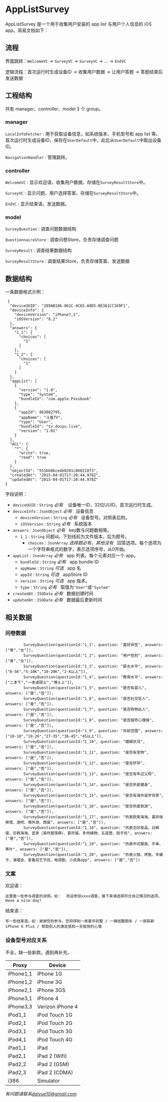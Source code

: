 # AppListSurvey

AppListSurvey 是一个用于收集用户安装的 app list 与用户个人信息的 iOS app。简易文档如下：

## 流程

界面跳转：`WelcomeVC` -> `SurveyVC` -> `SurveyVC` -> ... -> `EndVC`

逻辑流程：首次运行时生成设备ID -> 收集用户数据 -> 让用户答题 -> 答题结束后发送数据

## 工程结构

共有 manager、controller、model 3 个 group。

### manager

`LocalInfoFetcher` : 用于获取设备信息，如系统版本、手机型号和 app list 等。首次运行时生成设备ID，保存在`UserDefault`中，此后从`UserDefault`中取出设备ID。

`NavigationHandler` : 管理跳转。

### controller

`WelcomeVC` : 显示欢迎语，收集用户数据，存储在`SurveyResultStore`中。

`SurveyVC` : 显示问题，用户选择答案，存储在`SurveyResultStore`中。

`EndVC` : 显示结束语，发送数据。

### model 

`SurveyQuestion` : 调查问题数据结构

`QuestionnaireStore` : 调查问卷Store，负责存储调查问题

`SurveyResult` : 调查结果数据结构

`SurveyResultStore` : 调查结果Store，负责存储答案、发送数据

## 数据结构

一条数据格式示例：

```
 {
  "deviceUUID": "289AB186-061C-4C65-A8D5-BE361CC169F1",
  "deviceInfo": {
    "deviceVersion": "iPhone7,1",
    "iOSVersion": "8.2"
  },
  "answers": {
    "1_1": {
      "choices": [
        "1"
      ]
    },
    "1_2": {
      "choices": [
        "1"
      ]
    }
  },
  "appList": [
    {
      "version": "1.0",
      "type": "System",
      "bundleId": "com.apple.Passbook"
    },
    {
      "appId": 863882795,
      "appName": "斗鱼TV",
      "type": "User",
      "bundleId": "tv.douyu.live",
      "version": "1.01"
    }
  ],
  "ACL": {
    "*": {
      "write": true,
      "read": true
    }
  },
  "objectId": "551bb86ce4b0201c860210f3",
  "createdAt": "2015-04-01T17:20:44.978Z",
  "updatedAt": "2015-04-01T17:20:44.978Z"
}
```

字段说明：

- `deviceUUID` : `String` _必有_ &#160;&#160; 设备唯一ID，32位UUID。首次运行时生成。
- `deviceInfo` : `JsonObject` _必有_&#160;&#160; 设备信息
  - `deviceVersion` : `String` _必有_&#160;&#160; 设备型号。对照表后附。
  - `iOSVersion` : `String` _必有_&#160;&#160; 系统版本
- `answers` : `JsonObject` _必有_&#160;&#160; key数与问题数相等。
  - `1_1` : `String` 问题id。下划线前为文件版本，后为题号。
    - `choices` : `JsonArray` _选择题必有，其他没有_&#160;&#160; 回答选项。每个选项为一个字符串格式的数字，表示选项序号，从0开始。
- `appList` : `JsonArray` _必有_&#160;&#160; app 列表。每个元素对应一个 app。
  - `bundleId` : `String` _必有_&#160;&#160; app bundle ID
  - `appName` : `String` _可选_&#160;&#160; app 名
  - `appId` : `String` _可选_&#160;&#160; appStore ID
  - `version` : `String` _可选_&#160;&#160; app 版本。
  - `type` : `String` _必有_&#160;&#160; 取值为`"User"`或`"System"`
- `createdAt` : `ISODate` _必有_&#160;&#160; 数据创建时间 
- `updatedAt` : `ISODate` _必有_&#160;&#160; 数据最后更新时间   

## 相关数据

### 问卷数据
```
        SurveyQuestion(questionId:"1_1", question: "喜好异性", answers: ["男","女"]),
        SurveyQuestion(questionId:"1_2", question: "用户性别", answers: ["男","女"]),
        SurveyQuestion(questionId:"1_3", question: "薪水水平", answers: ["0-5K","5-10K","10-20K","2-K以上"]),
        SurveyQuestion(questionId:"1_4", question: "教育水平", answers: ["二本下","一本或硕士","博士上"]),
        SurveyQuestion(questionId:"1_5", question: "是否有婴儿", answers: ["是","否"]),
        SurveyQuestion(questionId:"1_6", question: "是否社交狂人", answers: ["是","否"]),
        SurveyQuestion(questionId:"1_7", question: "是否购物达人", answers: ["是","否"]),
        SurveyQuestion(questionId:"1_8", question: "是否猎奇心理强", answers: ["是","否"]),
        SurveyQuestion(questionId:"1_9", question: "年龄范围", answers: ["10-18","19-26","27-35","36-45","45以上"]),
        SurveyQuestion(questionId:"1_10", question: "婚姻状况", answers: ["是","否"]),
        SurveyQuestion(questionId:"1_11", question: "是否有宠物", answers: ["是","否"]),
        SurveyQuestion(questionId:"1_12", question: "是否怀孕", answers: ["是","否"]),
        SurveyQuestion(questionId:"1_13", question: "是否有年迈父母", answers: ["是","否"]),
        SurveyQuestion(questionId:"1_14", question: "是否热爱健身", answers: ["是","否"]),
        SurveyQuestion(questionId:"1_15", question: "是否有海外留学背景", answers: ["是","否"]),
        SurveyQuestion(questionId:"1_16", question: "是否热爱旅游", answers: ["是","否"]),
        SurveyQuestion(questionId:"1_17", question: "热衷欧美海淘、喜欢咖啡馆、酒吧、境外游、西餐", answers: ["是","否"]),
        SurveyQuestion(questionId:"1_18", question: "热衷无印良品、日韩餐、日韩海淘、宜家（虽然是瑞典）、喜欢猫、多肉植物、五道营、田子坊", answers: ["是","否"]),
        SurveyQuestion(questionId:"1_19", question: "热衷中式服装、手串、茶叶", answers: ["是","否"]),
        SurveyQuestion(questionId:"1_20", question: "热衷火锅、烤鱼、羊蝎子、演唱会、爱看综艺节目、电视剧、小说类app", answers: ["是","否"])
```

### 文案

欢迎语：

```
这里是一些参与调查的说明。如：  欢迎参加xxxx调查，接下来请选择符合自己情况的选项。Have a nice day!
```

结束语：

```
写一些结束语，如：谢谢您的参与，您将得到一栋豪华别墅 / 一辆炫酷跑车 / 一部崭新iPhone 6 Plus / 帮助别人的满足感和一天愉快的心情
```

### 设备型号对应关系

不全，缺一些新款。遇到再补充。

| Proxy         | Device        |
| ------------- | ------------- |
| iPhone1,1      | iPhone 1G |
| iPhone1,2      | iPhone 3G      |
| iPhone2,1 | iPhone 3GS     |
| iPhone3,1 | iPhone 4     |
| iPhone3,3 | Verizon iPhone 4     |
| iPod1,1 | iPod Touch 1G     |
| iPod2,1 | iPod Touch 2G     |
| iPod3,1 | iPod Touch 3G     |
| iPod4,1 | iPod Touch 4G     |
| iPad1,1 | iPad     |
| iPad2,1 | iPad 2 (Wifi)     |
| iPad2,2 | iPad 2 (GSM)    |
| iPad2,3 | iPad 2 (CDMA)    |
| i386 | Simulator     |

_有问题请联系[daiyue10@gmail.com](mailto:daiyue10@gmail.com)_